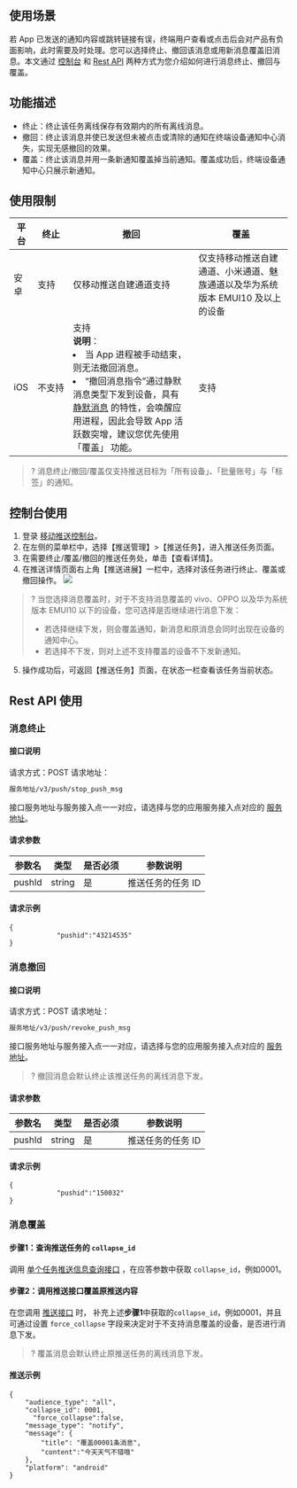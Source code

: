 ## 使用场景

若 App 已发送的通知内容或跳转链接有误，终端用户查看或点击后会对产品有负面影响，此时需要及时处理。您可以选择终止、撤回该消息或用新消息覆盖旧消息。本文通过 [控制台](#console) 和 [Rest API](#restapi) 两种方式为您介绍如何进行消息终止、撤回与覆盖。

## 功能描述

- 终止：终止该任务离线保存有效期内的所有离线消息。
- 撤回：终止该消息并使已发送但未被点击或清除的通知在终端设备通知中心消失，实现无感撤回的效果。
- 覆盖：终止该消息并用一条新通知覆盖掉当前通知。覆盖成功后，终端设备通知中心只展示新通知。

## 使用限制

<table>
<thead>
<tr>
<th>平台</th>
<th  nowrap="nowrap">终止</th>
<th>撤回</th>
<th>覆盖</th>
</tr>
</thead>
<tbody><tr>
<td>安卓</td>
<td>支持</td>
<td>仅移动推送自建通道支持</td>
<td>仅支持移动推送自建通道、小米通道、魅族通道以及华为系统版本 EMUI10 及以上的设备</td>
</tr>
<tr>
<td>iOS</td>
<td  nowrap="nowrap">不支持</td>
<td>支持    <br> <strong>说明</strong>：<li>当 App 进程被手动结束，则无法撤回消息。<li>“撤回消息指令”通过静默消息类型下发到设备，具有 <a href="https://developer.apple.com/library/archive/documentation/NetworkingInternet/Conceptual/RemoteNotificationsPG/CreatingtheNotificationPayload.html#//apple_ref/doc/uid/TP40008194-CH10-SW8">静默消息</a> 的特性，会唤醒应用进程，因此会导致 App 活跃数突增，建议您优先使用「覆盖」 功能。</td>
<td>支持</td>
</tr>
</tbody></table>

>? 消息终止/撤回/覆盖仅支持推送目标为「所有设备」、「批量账号」与「标签」的通知。
>


<span id="console"></span>

## 控制台使用

1. 登录 [移动推送控制台](https://console.cloud.tencent.com/tpns)。
2. 在左侧的菜单栏中，选择【推送管理】>【推送任务】，进入推送任务页面。
3. 在需要终止/覆盖/撤回的推送任务处，单击【查看详情】。
4. 在推送详情页面右上角【推送进展】一栏中，选择对该任务进行终止、覆盖或撤回操作。
![](https://main.qcloudimg.com/raw/ece588f88c49df7f87c0441222604256.png)
>? 当您选择消息覆盖时，对于不支持消息覆盖的 vivo、OPPO 以及华为系统版本 EMUI10 以下的设备，您可选择是否继续进行消息下发：
> - 若选择继续下发，则会覆盖通知，新消息和原消息会同时出现在设备的通知中心。
> - 若选择不下发，则对上述不支持覆盖的设备不下发新通知。
> 
5. 操作成功后，可返回【推送任务】页面，在状态一栏查看该任务当前状态。


<span id="restapi"></span>

## Rest API 使用

### 消息终止

#### 接口说明 

请求方式：POST
请求地址：
```xml
服务地址/v3/push/stop_push_msg
```

接口服务地址与服务接入点一一对应，请选择与您的应用服务接入点对应的 [服务地址](https://cloud.tencent.com/document/product/548/49157)。

#### 请求参数

| 参数名 | 类型   | 是否必须 | 参数说明         |
| ------ | ------ | -------- | ---------------- |
| pushId | string | 是       | 推送任务的任务 ID |
 
 
#### 请求示例

```
{
			"pushid":"43214535"
}
```


### 消息撤回

#### 接口说明 

请求方式：POST
请求地址：
```xml
服务地址/v3/push/revoke_push_msg
```
接口服务地址与服务接入点一一对应，请选择与您的应用服务接入点对应的 [服务地址](https://cloud.tencent.com/document/product/548/49157)。

>? 撤回消息会默认终止该推送任务的离线消息下发。
>

#### 请求参数

| 参数名 | 类型   | 是否必须 | 参数说明         |
| ------ | ------ | -------- | ---------------- |
| pushId | string | 是       | 推送任务的任务 ID |

#### 请求示例

```
{
			"pushid":"150032"
}
```

### 消息覆盖

#### 步骤1：查询推送任务的 `collapse_id`

调用 [单个任务推送信息查询接口](https://cloud.tencent.com/document/product/548/39076) ，在应答参数中获取 `collapse_id`，例如0001。

#### 步骤2：调用推送接口覆盖原推送内容

在您调用 [推送接口](https://cloud.tencent.com/document/product/548/39064) 时， 补充上述**步骤1**中获取的`collapse_id`，例如0001，并且可通过设置 `force_collapse` 字段来决定对于不支持消息覆盖的设备，是否进行消息下发。

>? 覆盖消息会默认终止原推送任务的离线消息下发。
>

#### 推送示例
```
{
    "audience_type": "all",
    "collapse_id": 0001,
	  "force_collapse":false,
    "message_type": "notify",
    "message": {
        "title": "覆盖00001条消息",
        "content":"今天天气不错哦"		
    },
    "platform": "android"
}
```




